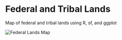 # Federal and Tribal Lands
Map of federal and tribal lands using R, sf, and ggplot

![Federal Lands Map](/figures/us_use_map.png?raw=true)
